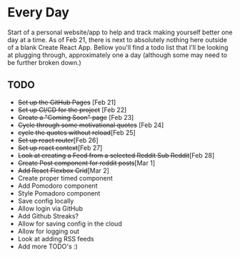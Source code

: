 # Every Day

Start of a personal website/app to help and track making yourself better one day at a time.  As of Feb 21, there is next to absolutely nothing here outside of a blank Create React App.  Bellow you'll find a todo list that I'll be looking at plugging through, approximately one a day (although some may need to be further broken down.)

## TODO
* ~~Set up the GitHub Pages~~ [Feb 21]
* ~~Set up CI/CD for the project~~ [Feb 22]
* ~~Create a "Coming Soon" page~~ [Feb 23]
* ~~Cycle through some motivational quotes~~ [Feb 24]
* ~~cycle the quotes without reload~~[Feb 25]
* ~~Set up react router~~[Feb 26]
* ~~Set up react context~~[Feb 27]
* ~~Look at creating a Feed from a selected Reddit Sub Reddit~~[Feb 28]
* ~~Create Post component for reddit posts~~[Mar 1]
* ~~Add React Flexbox Grid~~[Mar 2]
* Create proper timed component
* Add Pomodoro component
* Style Pomadoro component
* Save config locally
* Allow login via GitHub
* Add Github Streaks?
* Allow for saving config in the cloud
* Allow for logging out
* Look at adding RSS feeds
* Add more TODO's :)
